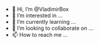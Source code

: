 - 👋 Hi, I’m @VladimirBox
- 👀 I’m interested in ...
- 🌱 I’m currently learning ...
- 💞️ I’m looking to collaborate on ...
- 📫 How to reach me ...

<!---
VladimirBox/VladimirBox is a ✨ special ✨ repository because its `README.md` (this file) appears on your GitHub profile.
You can click the Preview link to take a look at your changes.
--->

